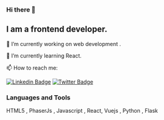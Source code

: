 ### Hi there 👋
## I am a frontend developer.

  🔭 I’m currently working on web development .

  🌱 I’m currently learning React.

  📫 How to reach me: 

[![Linkedin Badge](https://img.shields.io/badge/-Linkedin-0000FF?style=flat-square&labelColor=0000FF&logo=Medium&logoColor=white&link=link)](https://www.linkedin.com/in/cansu-demirhan-177387190/)
  [![Twitter Badge](https://img.shields.io/badge/-Twitter-1DA1F2?style=flat-square&labelColor=1DA1F2&logo=Medium&logoColor=white&link=link)](https://twitter.com/cansudmrhan)
  
  ### Languages and Tools
  HTML5 , PhaserJs , Javascript , React, Vuejs , Python , Flask
<!--  [![Javascript Badge](https://raw.githubusercontent.com/danielcranney/readme-generator/main/public/icons/skills/javascript-colored.svg)](https://developer.mozilla.org/en-US/docs/Web/JavaScript)
  
-->  
<!--
**cansudmrhan/cansudmrhan** is a ✨ _special_ ✨ repository because its `README.md` (this file) appears on your GitHub profile.

Here are some ideas to get you started:

- 🔭 I’m currently working on ...
- 🌱 I’m currently learning ...
- 👯 I’m looking to collaborate on ...
- 🤔 I’m looking for help with ...
- 💬 Ask me about ...
- 📫 How to reach me: ...
- 😄 Pronouns: ...
- ⚡ Fun fact: ...
-->
